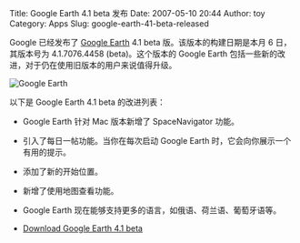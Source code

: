 Title: Google Earth 4.1 beta 发布
Date: 2007-05-10 20:44
Author: toy
Category: Apps
Slug: google-earth-41-beta-released

Google 已经发布了 [Google Earth](http://earth.google.com/) 4.1 beta
版。该版本的构建日期是本月 6 日，其版本号为 4.1.7076.4458
(beta)。这个版本的 Google Earth
包括一些新的改进，对于仍在使用旧版本的用户来说值得升级。

![Google Earth](http://i.linuxtoy.org/i/2007/05/google-earth.png)

以下是 Google Earth 4.1 beta 的改进列表：

-   Google Earth 针对 Mac 版本新增了 SpaceNavigator 功能。
-   引入了每日一帖功能。当你在每次启动 Google Earth
    时，它会向你展示一个有用的提示。
-   添加了新的开始位置。
-   新增了使用地图查看功能。
-   Google Earth 现在能够支持更多的语言，如俄语、荷兰语、葡萄牙语等。

- [Download Google Earth 4.1
beta](http://earth.google.com/download-earth.html)
